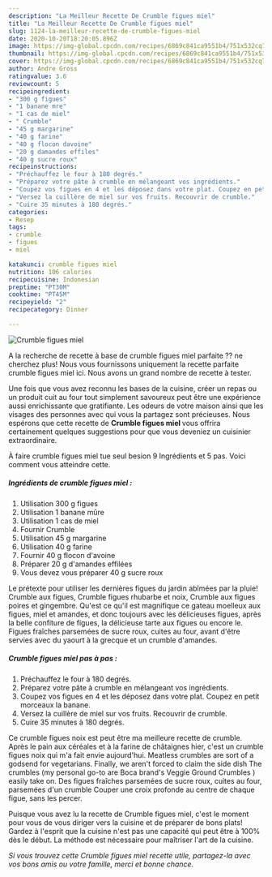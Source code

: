 ```yaml
---
description: "La Meilleur Recette De Crumble figues miel"
title: "La Meilleur Recette De Crumble figues miel"
slug: 1124-la-meilleur-recette-de-crumble-figues-miel
date: 2020-10-20T18:20:05.896Z
image: https://img-global.cpcdn.com/recipes/6869c841ca9551b4/751x532cq70/crumble-figues-miel-photo-principale-de-la-recette.jpg
thumbnail: https://img-global.cpcdn.com/recipes/6869c841ca9551b4/751x532cq70/crumble-figues-miel-photo-principale-de-la-recette.jpg
cover: https://img-global.cpcdn.com/recipes/6869c841ca9551b4/751x532cq70/crumble-figues-miel-photo-principale-de-la-recette.jpg
author: Andre Gross
ratingvalue: 3.6
reviewcount: 5
recipeingredient:
- "300 g figues"
- "1 banane mre"
- "1 cas de miel"
- " Crumble"
- "45 g margarine"
- "40 g farine"
- "40 g flocon davoine"
- "20 g damandes effiles"
- "40 g sucre roux"
recipeinstructions:
- "Préchauffez le four à 180 degrés."
- "Préparez votre pâte à crumble en mélangeant vos ingrédients."
- "Coupez vos figues en 4 et les déposez dans votre plat. Coupez en petit morceaux la banane."
- "Versez la cuillère de miel sur vos fruits. Recouvrir de crumble."
- "Cuire 35 minutes à 180 degrés."
categories:
- Resep
tags:
- crumble
- figues
- miel

katakunci: crumble figues miel 
nutrition: 106 calories
recipecuisine: Indonesian
preptime: "PT30M"
cooktime: "PT45M"
recipeyield: "2"
recipecategory: Dinner

---
```



![Crumble figues miel](https://img-global.cpcdn.com/recipes/6869c841ca9551b4/751x532cq70/crumble-figues-miel-photo-principale-de-la-recette.jpg)

A la recherche de recette à base de crumble figues miel parfaite ?? ne cherchez plus! Nous vous fournissons uniquement la recette parfaite crumble figues miel ici. Nous avons un grand nombre de recette à tester.

Une fois que vous avez reconnu les bases de la cuisine, créer un repas ou un produit cuit au four tout simplement savoureux peut être une expérience aussi enrichissante que gratifiante. Les odeurs de votre maison ainsi que les visages des personnes avec qui vous la partagez sont précieuses. Nous espérons que cette recette de <strong> Crumble figues miel </strong> vous offrira certainement quelques suggestions pour que vous deveniez un cuisinier extraordinaire.

<!--inarticleads1-->

À faire crumble figues miel tue seul besion 9 Ingrédients et 5 pas. Voici comment vous atteindre cette.

##### Ingrédients de crumble figues miel :

1. Utilisation 300 g figues
1. Utilisation 1 banane mûre
1. Utilisation 1 cas de miel
1. Fournir  Crumble
1. Utilisation 45 g margarine
1. Utilisation 40 g farine
1. Fournir 40 g flocon d&#39;avoine
1. Préparer 20 g d&#39;amandes effilées
1. Vous devez vous préparer 40 g sucre roux


Le prétexte pour utiliser les dernières figues du jardin abîmées par la pluie! Crumble aux figues, Crumble figues rhubarbe et noix, Crumble aux figues poires et gingembre. Qu&#39;est ce qu&#39;il est magnifique ce gateau moelleux aux figues, miel et amandes, et donc toujours avec les délicieuses figues, après la belle confiture de figues, la délicieuse tarte aux figues ou encore le. Figues fraîches parsemées de sucre roux, cuites au four, avant d&#39;être servies avec du yaourt à la grecque et un crumble d&#39;amandes. 

<!--inarticleads2-->

##### Crumble figues miel pas à pas :

1. Préchauffez le four à 180 degrés.
1. Préparez votre pâte à crumble en mélangeant vos ingrédients.
1. Coupez vos figues en 4 et les déposez dans votre plat. Coupez en petit morceaux la banane.
1. Versez la cuillère de miel sur vos fruits. Recouvrir de crumble.
1. Cuire 35 minutes à 180 degrés.


Ce crumble figues noix est peut être ma meilleure recette de crumble. Après le pain aux céréales et à la farine de châtaignes hier, c&#39;est un crumble figues noix qui m&#39;a fait envie aujourd&#39;hui. Meatless crumbles are sort of a godsend for vegetarians. Finally, we aren&#39;t forced to claim the side dish The crumbles (my personal go-to are Boca brand&#39;s Veggie Ground Crumbles ) easily take on. Des figues fraîches parsemées de sucre roux, cuites au four, parsemées d&#39;un crumble Couper une croix profonde au centre de chaque figue, sans les percer. 

<!--inarticleads1-->

<p>
Puisque vous avez lu la recette de Crumble figues miel, c'est le moment pour vous de vous diriger vers la cuisine et de préparer de bons plats! Gardez à l'esprit que la cuisine n'est pas une capacité qui peut être à 100% dès le début. La méthode est nécessaire pour maîtriser l'art de la cuisine.
</p>

<p>
<i>Si vous trouvez cette Crumble figues miel recette utile, partagez-la avec vos bons amis ou votre famille, merci et bonne chance.</i>
</p>
